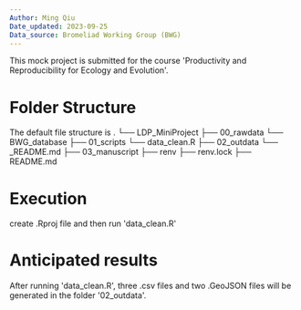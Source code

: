 ```yaml
---
Author: Ming Qiu
Date_updated: 2023-09-25
Data_source: Bromeliad Working Group (BWG)
---
```


This mock project is submitted for the course 'Productivity and Reproducibility for Ecology and Evolution'.

# Folder Structure
The default file structure is
 .
└── LDP_MiniProject
        ├── 00_rawdata
             └── BWG_database
        ├── 01_scripts
             └── data_clean.R
        ├── 02_outdata
             └── _README.md
        ├── 03_manuscript
        ├── renv
        ├── renv.lock
        ├── README.md

# Execution
create .Rproj file and then run 'data_clean.R'

# Anticipated results
After running 'data_clean.R', three .csv files and two .GeoJSON files will be generated in the folder '02_outdata'.
